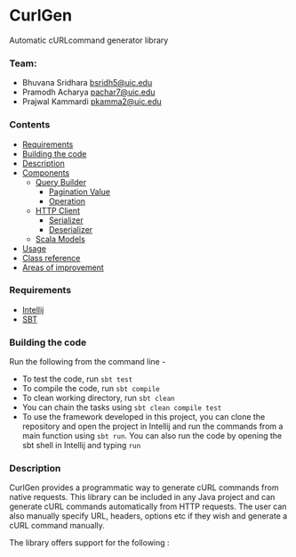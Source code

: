 # CurlGen
Automatic cURLcommand generator library

### Team: 
* Bhuvana Sridhara bsridh5@uic.edu
* Pramodh Acharya pachar7@uic.edu
* Prajwal Kammardi pkamma2@uic.edu

### Contents

* [Requirements](#markdown-header-requirements)
* [Building the code](#markdown-header-building-the-code) 
* [Description](#markdown-header-description)
* [Components](#markdown-header-components)
	* [Query Builder](#markdown-header-query-builder)
		* [Pagination Value](#markdown-header-paginationvalue)
		* [Operation](#markdown-header-operation)
	* [HTTP Client](#markdown-header-http-client)
		* [Serializer](#markdown-header-serializer)
		* [Deserializer](#markdown-header-deserializer)
	* [Scala Models](#markdown-header-scala-models)
* [Usage](#markdown-header-usage)
* [Class reference](#markdown-header-class-reference)
* [Areas of improvement](#markdown-header-areas-of-improvement)

### Requirements
* [Intellij](https://www.jetbrains.com/idea/)
* [SBT](https://www.scala-sbt.org/)

### Building the code
Run the following from the command line - 

* To test the code, run ```sbt test```
* To compile the code, run ```sbt compile ```
* To clean working directory, run ```sbt clean```
* You can chain the tasks using ```sbt clean compile test```
* To use the framework developed in this project, you can clone the repository and open the project in Intellij and run the commands from a main function using ```sbt run```. You can also run the code by opening the sbt shell in Intellij and typing ```run```

### Description

CurlGen provides a programmatic way to generate cURL commands from native requests. This library can be included in any Java project and can generate cURL commands automatically from HTTP requests. The user can also manually specify URL, headers, options etc if they wish and generate a cURL command manually.

The library offers support for the following :
